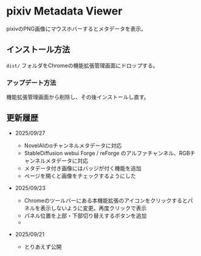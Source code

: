 # pixiv Metadata Viewer

pixivのPNG画像にマウスホバーするとメタデータを表示。

## インストール方法

`dist/` フォルダをChromeの機能拡張管理画面にドロップする。

### アップデート方法

機能拡張管理画面から削除し、その後インストールし直す。

## 更新履歴

- 2025/09/27
  - NovelAIのαチャンネルメタデータに対応
  - StableDiffusion webui Forge / reForge のアルファチャンネル、RGBチャンネルメタデータに対応
  - メタデータ付き画像にはバッジが付く機能を追加
  - ページを開くと画像をチェックするようにした

- 2025/09/23
  - Chromeのツールバーにある本機能拡張のアイコンをクリックするとパネルを表示しないように変更。再度クリックで表示
  - パネル位置を上部・下部切り替えするボタンを追加
  - 
- 2025/09/21
  - とりあえず公開